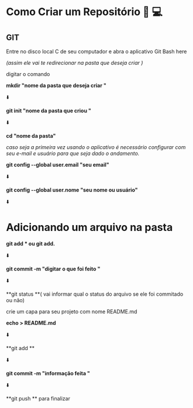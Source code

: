 # Como Criar um Repositório :file_folder: :computer:

 ## GIT



Entre no disco local C de seu computador e abra o aplicativo Git Bash here

*(assim ele vai te redirecionar na pasta que deseja criar )*

digitar o comando 

**mkdir  "nome da pasta que deseja criar "**

:arrow_down:

**git init "nome da pasta que criou "**

:arrow_down:

**cd   "nome da pasta"**



*caso seja a primeira vez usando o aplicativo é necessário configurar com seu e-mail  e usuário para que seja dado o andamento.*





**git config --global user.email "seu email"**

:arrow_down:

**git config --global user.nome "seu nome ou usuário"**

:arrow_down:





# Adicionando um arquivo na pasta



**git add * ou git add.**

:arrow_down:

**git commit -m "digitar o que foi feito "**

:arrow_down:

**git status **( vai informar qual o status do arquivo se ele  foi commitado ou não)

crie um capa para seu projeto com nome README.md

**echo > README.md**

:arrow_down:

**git add **

:arrow_down:

**git commit -m "informação feita "**

:arrow_down:

**git push ** para finalizar







